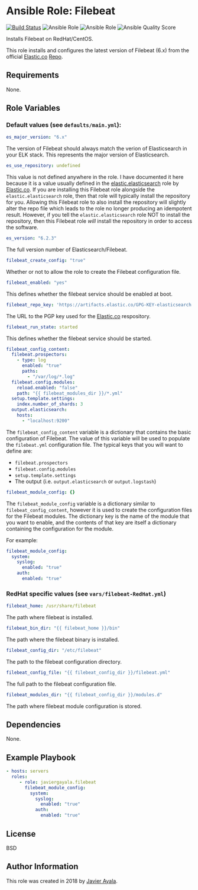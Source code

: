 # Ansible Role: Filebeat

[![Build Status](https://travis-ci.org/javiergayala/ansible-role-filebeat.svg?branch=master)](https://travis-ci.org/javiergayala/ansible-role-filebeat) ![Ansible Role](https://img.shields.io/ansible/role/24920?logo=ansible) ![Ansible Role](https://img.shields.io/ansible/role/d/24920) ![Ansible Quality Score](https://img.shields.io/ansible/quality/24920)

Installs Filebeat on RedHat/CentOS.

This role installs and configures the latest version of Filebeat (6.x) from the official [Elastic.co](https://www.elastic.co/) [Repo](https://www.elastic.co/guide/en/elasticsearch/reference/current/rpm.html#rpm-repo).

## Requirements

None.

## Role Variables

### Default values (see `defaults/main.yml`):

```yaml
es_major_version: "6.x"
```

The version of Filebeat should always match the verion of Elasticsearch in your ELK stack.  This represents the major version of Elasticsearch.

```yaml
es_use_repository: undefined
```

This value is not defined anywhere in the role.  I have documented it here because it is a value usually defined in the [elastic.elasticsearch](https://github.com/elastic/ansible-elasticsearch) role by [Elastic.co](https://www.elastic.co/).  If you are installing this Filebeat role alongside the `elastic.elasticsearch` role, then that role will typically install the repository for you.  Allowing this Filebeat role to also install the repository will slightly alter the repo file which leads to the role no longer producing an idempotent result.  However, if you tell the `elastic.elasticsearch` role NOT to install the repository, then this Filebeat role *will* install the repository in order to access the software.

```yaml
es_version: "6.2.3"
```

The full version number of Elasticsearch/Filebeat.

```yaml
filebeat_create_config: "true"
```

Whether or not to allow the role to create the Filebeat configuration file.  

```yaml
filebeat_enabled: "yes"
```

This defines whether the filebeat service should be enabled at boot.

```yaml
filebeat_repo_key: 'https://artifacts.elastic.co/GPG-KEY-elasticsearch'
```

The URL to the PGP key used for the [Elastic.co](https://www.elastic.co/) respository.

```yaml
filebeat_run_state: started
```

This defines whether the filebeat service should be started.

```yaml
filebeat_config_content:
  filebeat.prospectors:
    - type: log
      enabled: "true"
      paths:
        - "/var/log/*.log"
  filebeat.config.modules:
    reload.enabled: "false"
    path: "{{ filebeat_modules_dir }}/*.yml"
  setup.template.settings:
    index.number_of_shards: 3
  output.elasticsearch:
    hosts:
      - "localhost:9200"
```

The `filebeat_config_content` variable is a dictionary that contains the basic configuration of Filebeat.  The value of this variable will be used to populate the `filebeat.yml` configuration file.  The typical keys that you will want to define are:

-   `filebeat.prospectors`  
-   `filebeat.config.modules`  
-   `setup.template.settings`   
-   The output (i.e. `output.elasticsearch` or `output.logstash`)  

```yaml
filebeat_module_config: {}
```

The `filebeat_module_config` variable is a dictionary similar to `filebeat_config_content`, however it is used to create the configuration files for the Filebeat modules.  The dictionary key is the name of the module that you want to enable, and the contents of that key are itself a dictionary containing the configuration for the module.

For example:

```yaml
filebeat_module_config:
  system:
    syslog:
      enabled: "true"
    auth:
      enabled: "true"
```

### RedHat specific values (see `vars/filebeat-RedHat.yml`)

```yaml
filebeat_home: /usr/share/filebeat
```

The path where filebeat is installed.

```yaml
filebeat_bin_dir: "{{ filebeat_home }}/bin"
```

The path where the filebeat binary is installed.

```yaml
filebeat_config_dir: "/etc/filebeat"
```

The path to the filebeat configuration directory.

```yaml
filebeat_config_file: "{{ filebeat_config_dir }}/filebeat.yml"
```

The full path to the filebeat configuration file.

```yaml
filebeat_modules_dir: "{{ filebeat_config_dir }}/modules.d"
```

The path where filebeat module configuration is stored.

## Dependencies

None.

## Example Playbook

```yaml
- hosts: servers
  roles:
     - role: javiergayala.filebeat
       filebeat_module_config:
         system:
           syslog:
             enabled: "true"
           auth:
             enabled: "true"
```

## License

BSD

## Author Information

This role was created in 2018 by [Javier Ayala](http://www.javierayala.com/).
